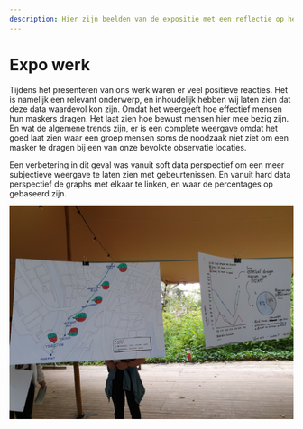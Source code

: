 ```yaml
---
description: Hier zijn beelden van de expositie met een reflectie op het werk
---
```


# Expo werk

  Tijdens het presenteren van ons werk waren er veel positieve reacties. Het is namelijk een relevant onderwerp, en inhoudelijk hebben wij laten zien dat deze data waardevol kon zijn. Omdat het weergeeft hoe effectief mensen hun maskers dragen. Het laat zien hoe bewust mensen hier mee bezig zijn.  En wat de algemene trends zijn, er is een complete weergave omdat het goed laat zien waar een groep mensen soms de noodzaak niet ziet om een masker te dragen bij een van onze bevolkte observatie locaties.  

Een verbetering in dit geval was vanuit soft data perspectief om een meer subjectieve weergave te laten zien met gebeurtenissen. En vanuit hard data perspectief de graphs met elkaar te linken, en waar de percentages op gebaseerd zijn. 

![](../.gitbook/assets/20200904_144718.jpg)

